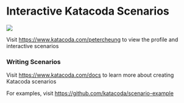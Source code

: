 # Interactive Katacoda Scenarios

[![](http://shields.katacoda.com/katacoda/petercheung/count.svg)](https://www.katacoda.com/petercheung "Get your profile on Katacoda.com")

Visit https://www.katacoda.com/petercheung to view the profile and interactive scenarios

### Writing Scenarios
Visit https://www.katacoda.com/docs to learn more about creating Katacoda scenarios

For examples, visit https://github.com/katacoda/scenario-example
